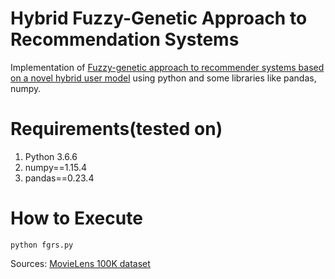 # Hybrid Fuzzy-Genetic Approach to Recommendation Systems

Implementation of [Fuzzy-genetic approach to recommender systems based on a novel hybrid user model](http://www.sciencedirect.com/science/article/pii/S095741740700351X) using python and some libraries like pandas, numpy.

# Requirements(tested on)
1. Python 3.6.6
2. numpy==1.15.4
3. pandas==0.23.4

# How to Execute
`python fgrs.py`

Sources: [MovieLens 100K dataset](http://grouplens.org/datasets/movielens/100k/)
